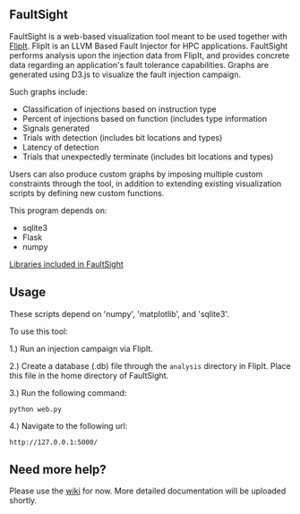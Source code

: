FaultSight
-----------

FaultSight is a web-based visualization tool meant to be used together with [FlipIt](https://github.com/aperson40/FlipIt). FlipIt is an LLVM Based Fault Injector for HPC applications. FaultSight performs analysis upon the injection data from FlipIt, and provides concrete data regarding an application's fault tolerance capabilities. Graphs are generated using D3.js to visualize the fault injection campaign. 

Such graphs include:

- Classification of injections based on instruction type
- Percent of injections based on function (includes type information
- Signals generated
- Trials with detection (includes bit locations and types)
- Latency of detection
- Trials that unexpectedly terminate (includes bit locations and types)

Users can also produce custom graphs by imposing multiple custom constraints through the tool, in addition to extending existing visualization scripts by defining new custom functions.

This program depends on:

- sqlite3
- Flask
- numpy

[Libraries included in FaultSight](https://github.com/einarhorn/FaultSight/wiki/Libraries-used-in-FlipIt)

Usage
-----

These scripts depend on 'numpy', 'matplotlib', and 'sqlite3'.

To use this tool:

1.) Run an injection campaign via FlipIt.

2.) Create a database (.db) file through the `analysis` directory in FlipIt. Place this file in the home directory of FaultSight.

3.) Run the following command:
    
```
python web.py
```

4.) Navigate to the following url:
    
```
http://127.0.0.1:5000/
```

Need more help?
-----
Please use the [wiki](https://github.com/einarhorn/FaultSight/wiki) for now. More detailed documentation will be uploaded shortly.



